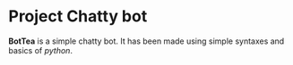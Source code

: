 # Project Chatty bot
**BotTea** is a simple chatty bot.
It has been made using simple syntaxes and basics of _python_.
